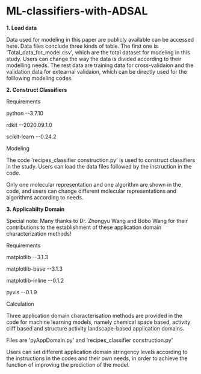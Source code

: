# ML-classifiers-with-ADSAL
**1. Load data**

Data used for modeling in this paper are publicly available can be accessed here. Data files conclude three kinds of table. The first one is 'Total_data_for_model.csv', which are the total dataset for modeling in this study. Users can change the way the data is divided according to their modelling needs. The rest data are training data for cross-validaion and the validation data for extearnal validaion, which can be directly used for the folllowing modeling codes.

**2. Construct Classifiers**

Requirements

python --3.7.10

rdkit --2020.09.1.0

scikit-learn --0.24.2

Modeling

The code 'recipes_classifier construction.py' is used to construct classifiers in the study. Users can load the data files followed by the instruction in the code.

Only one molecular representation and one algorithm are shown in the code, and users can change different molecular representations and algorithms according to needs.

**3. Applicabilty Domain**

Special note: Many thanks to Dr. Zhongyu Wang and Bobo Wang for their contributions to the establishment of these application domain characterization methods!

Requirements

matplotlib  --3.1.3

matplotlib-base  --3.1.3

matplotlib-inline   --0.1.2

pyvis            --0.1.9

Calculation

Three application domain characterisation methods are provided in the code for machine learning models, namely chemical space based, activity cliff based and structure activity landscape-based application domains.

Files are 'pyAppDomain.py' and 'recipes_classifier construction.py'

Users can set different application domain stringency levels according to the instructions in the codes and their own needs, in order to achieve the function of improving the prediction of the model.

